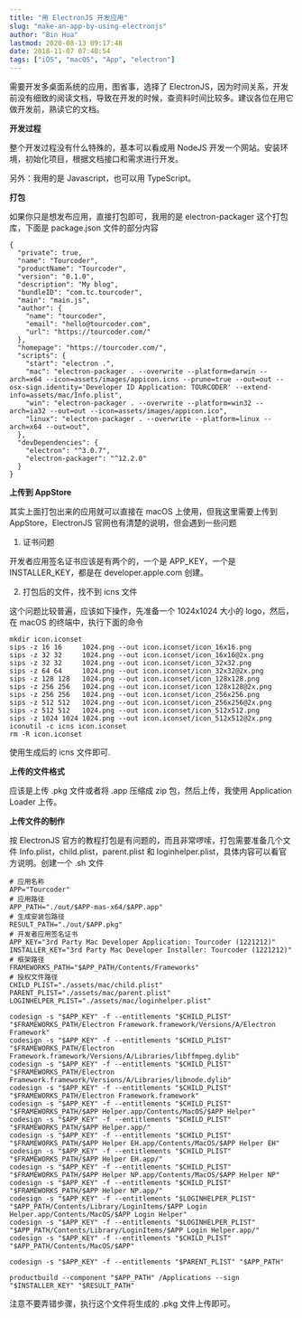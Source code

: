 ```yaml
---
title: "用 ElectronJS 开发应用"
slug: "make-an-app-by-using-electronjs"
author: "Bin Hua"
lastmod: 2020-08-13 09:17:48
date: 2018-11-07 07:48:54
tags: ["iOS", "macOS", "App", "electron"]
---
```


需要开发多桌面系统的应用，图省事，选择了 ElectronJS，因为时间关系，开发前没有细致的阅读文档，导致在开发的时候，查资料时间比较多。建议各位在用它做开发前，熟读它的文档。

**开发过程**

整个开发过程没有什么特殊的，基本可以看成用 NodeJS 开发一个网站。安装环境，初始化项目，根据文档接口和需求进行开发。

另外：我用的是 Javascript，也可以用 TypeScript。

**打包**

如果你只是想发布应用，直接打包即可，我用的是 electron-packager 这个打包库，下面是 package.json 文件的部分内容

```
{
  "private": true,
  "name": "Tourcoder",
  "productName": "Tourcoder",
  "version": "0.1.0",
  "description": "My blog",
  "bundleID": "com.tc.tourcoder",
  "main": "main.js",
  "author": {
    "name": "tourcoder",
    "email": "hello@tourcoder.com",
    "url": "https://tourcoder.com/"
  },
  "homepage": "https://tourcoder.com/",
  "scripts": {
    "start": "electron .",
    "mac": "electron-packager . --overwrite --platform=darwin --arch=x64 --icon=assets/images/appicon.icns --prune=true --out=out --osx-sign.identity='Developer ID Application: TOURCODER' --extend-info=assets/mac/Info.plist",
    "win": "electron-packager . --overwrite --platform=win32 --arch=ia32 --out=out --icon=assets/images/appicon.ico",
    "linux": "electron-packager . --overwrite --platform=linux --arch=x64 --out=out",
  },
  "devDependencies": {
    "electron": "^3.0.7",
    "electron-packager": "^12.2.0"
  }
}
```

**上传到 AppStore**

其实上面打包出来的应用就可以直接在 macOS 上使用，但我这里需要上传到 AppStore，ElectronJS 官网也有清楚的说明，但会遇到一些问题

1. 证书问题

开发者应用签名证书应该是有两个的，一个是 APP_KEY，一个是 INSTALLER_KEY，都是在 developer.apple.com 创建。

2. 打包后的文件，找不到 icns 文件

这个问题比较普遍，应该如下操作，先准备一个 1024x1024 大小的 logo，然后，在 macOS 的终端中，执行下面的命令

```
mkdir icon.iconset
sips -z 16 16     1024.png --out icon.iconset/icon_16x16.png
sips -z 32 32     1024.png --out icon.iconset/icon_16x16@2x.png
sips -z 32 32     1024.png --out icon.iconset/icon_32x32.png
sips -z 64 64     1024.png --out icon.iconset/icon_32x32@2x.png
sips -z 128 128   1024.png --out icon.iconset/icon_128x128.png
sips -z 256 256   1024.png --out icon.iconset/icon_128x128@2x.png
sips -z 256 256   1024.png --out icon.iconset/icon_256x256.png
sips -z 512 512   1024.png --out icon.iconset/icon_256x256@2x.png
sips -z 512 512   1024.png --out icon.iconset/icon_512x512.png
sips -z 1024 1024 1024.png --out icon.iconset/icon_512x512@2x.png
iconutil -c icns icon.iconset
rm -R icon.iconset
```

使用生成后的 icns 文件即可.

**上传的文件格式**

应该是上传 .pkg 文件或者将 .app 压缩成 zip 包，然后上传，我使用 Application Loader 上传。

**上传文件的制作**

按 ElectronJS 官方的教程打包是有问题的，而且非常啰嗦，打包需要准备几个文件 Info.plist，child.plist，parent.plist 和 loginhelper.plist，具体内容可以看官方说明。创建一个 .sh 文件

```
# 应用名称
APP="Tourcoder"
# 应用路径
APP_PATH="./out/$APP-mas-x64/$APP.app"
# 生成安装包路径
RESULT_PATH="./out/$APP.pkg"
# 开发者应用签名证书
APP_KEY="3rd Party Mac Developer Application: Tourcoder (1221212)"
INSTALLER_KEY="3rd Party Mac Developer Installer: Tourcoder (1221212)"
# 框架路径
FRAMEWORKS_PATH="$APP_PATH/Contents/Frameworks"
# 授权文件路径
CHILD_PLIST="./assets/mac/child.plist"
PARENT_PLIST="./assets/mac/parent.plist"
LOGINHELPER_PLIST="./assets/mac/loginhelper.plist"

codesign -s "$APP_KEY" -f --entitlements "$CHILD_PLIST" "$FRAMEWORKS_PATH/Electron Framework.framework/Versions/A/Electron Framework"
codesign -s "$APP_KEY" -f --entitlements "$CHILD_PLIST" "$FRAMEWORKS_PATH/Electron Framework.framework/Versions/A/Libraries/libffmpeg.dylib"
codesign -s "$APP_KEY" -f --entitlements "$CHILD_PLIST" "$FRAMEWORKS_PATH/Electron Framework.framework/Versions/A/Libraries/libnode.dylib"
codesign -s "$APP_KEY" -f --entitlements "$CHILD_PLIST" "$FRAMEWORKS_PATH/Electron Framework.framework"
codesign -s "$APP_KEY" -f --entitlements "$CHILD_PLIST" "$FRAMEWORKS_PATH/$APP Helper.app/Contents/MacOS/$APP Helper"
codesign -s "$APP_KEY" -f --entitlements "$CHILD_PLIST" "$FRAMEWORKS_PATH/$APP Helper.app/"
codesign -s "$APP_KEY" -f --entitlements "$CHILD_PLIST" "$FRAMEWORKS_PATH/$APP Helper EH.app/Contents/MacOS/$APP Helper EH"
codesign -s "$APP_KEY" -f --entitlements "$CHILD_PLIST" "$FRAMEWORKS_PATH/$APP Helper EH.app/"
codesign -s "$APP_KEY" -f --entitlements "$CHILD_PLIST" "$FRAMEWORKS_PATH/$APP Helper NP.app/Contents/MacOS/$APP Helper NP"
codesign -s "$APP_KEY" -f --entitlements "$CHILD_PLIST" "$FRAMEWORKS_PATH/$APP Helper NP.app/"
codesign -s "$APP_KEY" -f --entitlements "$LOGINHELPER_PLIST" "$APP_PATH/Contents/Library/LoginItems/$APP Login Helper.app/Contents/MacOS/$APP Login Helper"
codesign -s "$APP_KEY" -f --entitlements "$LOGINHELPER_PLIST" "$APP_PATH/Contents/Library/LoginItems/$APP Login Helper.app/"
codesign -s "$APP_KEY" -f --entitlements "$CHILD_PLIST" "$APP_PATH/Contents/MacOS/$APP"

codesign -s "$APP_KEY" -f --entitlements "$PARENT_PLIST" "$APP_PATH"

productbuild --component "$APP_PATH" /Applications --sign "$INSTALLER_KEY" "$RESULT_PATH"
```

注意不要弄错步骤，执行这个文件将生成的 .pkg 文件上传即可。